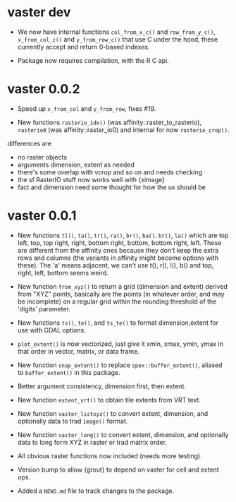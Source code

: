 # vaster dev

* We now have internal functions `col_from_x_c()` and `row_from_y_c()`, `x_from_col_c()` and `y_from_row_c()` that use C under the hood, these currently accept and return 0-based indexes. 


* Package now requires compilation, with the R C api. 

# vaster 0.0.2

* Speed up `x_from_col` and `y_from_row`, fixes #19. 

* New functions `rasterio_idx()` (was affinity::raster_to_rasterio), `rasterio0` (was affinity::raster_io0) and
internal for now `rasterio_crop()`. 

differences are
- no raster objects
- arguments dimension, extent as needed
- there's some overlap with vcrop and so on and needs checking
- the sf RasterIO stuff now works well with {ximage}
- fact and dimension need some thought for how the ux should be

# vaster 0.0.1

* New functions `tl()`, `ta()`, `tr()`, `ra()`, `br()`, `ba()`. `br()`, `la()`
which are top left, top, top right, right, bottom right, bottom, bottom right,
left. These are different from the affinity ones because they don't keep the
extra rows and columns (the variants in affinity might become options with
these). The 'a' means adjacent, we can't use t(), r(), l(), b() and top, right,
left, bottom seems weird.

* New function `from_xyz()` to return a grid (dimension and extent) derived from
"XYZ" points, basically are the points (in whatever order, and may be
incomplete) on a regular grid within the rounding threshold of the 'digits'
parameter.

* New functions `ts()`, `te()`, and `ts_te()` to format dimension,extent for use
with GDAL options.

* `plot_extent()` is now vectorized, just give it xmin, xmax, ymin, ymax in that
order in vector, matrix, or data frame.

* New function `snap_extent()` to replace `spex::buffer_extent()`, aliased to
`buffer_extent()` in this package.

* Better argument consistency, dimension first, then extent. 

* New function `extent_vrt()` to obtain tile extents from VRT text. 

* New function `vaster_listxyz()` to convert extent, dimension, and optionally
data to trad `image()` format.

* New function `vaster_long()` to convert extent, dimension, and optionally data
to long form XYZ in raster or trad matrix order.

* All obvious raster functions now included (needs more testing). 

* Version bump to allow {grout} to depend on vaster for cell and extent ops. 

* Added a `NEWS.md` file to track changes to the package.
